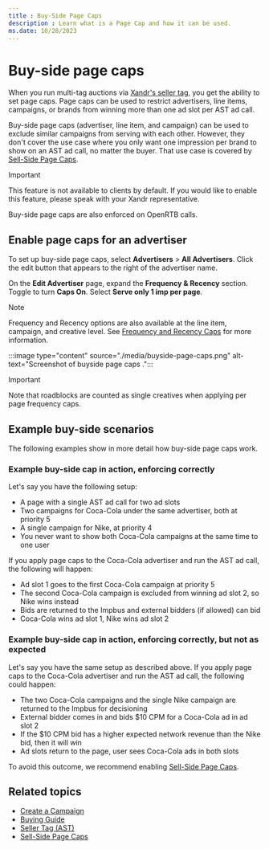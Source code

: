 ```yaml
---
title : Buy-Side Page Caps
description : Learn what is a Page Cap and how it can be used.
ms.date: 10/28/2023
---
```



# Buy-side page caps

When you run multi-tag auctions via [Xandr's seller tag](../seller-tag/seller-tag.md), you get the ability to set page caps. Page caps can be used to
restrict advertisers, line items, campaigns, or brands from winning more
than one ad slot per AST ad call.

Buy-side page caps (advertiser, line item, and campaign) can be used to
exclude similar campaigns from serving with each other. However, they
don't cover the use case where you only want one impression per brand to
show on an AST ad call, no matter the buyer. That use case is covered by [Sell-Side Page Caps](sell-side-page-caps.md).

> [!IMPORTANT]
> This feature is not available to clients by default. If you would like to enable this feature, please speak with your Xandr representative.
> 
> Buy-side page caps are also enforced on OpenRTB calls.

## Enable page caps for an advertiser

To set up buy-side page caps, select
**Advertisers**
 \>  **All Advertisers**.
Click the edit button that appears to the right of the advertiser name.

On the **Edit Advertiser** page,
expand the **Frequency & Recency**
section. Toggle to turn **Caps On**. Select
**Serve only 1 imp per page**.

> [!NOTE]
> Frequency and Recency options are also available at the line item, campaign, and creative level. See [Frequency and Recency Caps](frequency-and-recency-caps.md) for more information.

:::image type="content" source="./media/buyside-page-caps.png" alt-text="Screenshot of buyside page caps .":::

> [!IMPORTANT]
> Note that roadblocks are counted as single creatives when applying per page frequency caps.

## Example buy-side scenarios

The following examples show in more detail how buy-side page caps work.

### Example buy-side cap in action, enforcing correctly

Let's say you have the following setup:

- A page with a single AST ad call for two ad slots
- Two campaigns for Coca-Cola under the same advertiser, both at
  priority 5
- A single campaign for Nike, at priority 4
- You never want to show both Coca-Cola campaigns at the same time to
  one user

If you apply page caps to the Coca-Cola advertiser and run the AST ad
call, the following will happen:

- Ad slot 1 goes to the first Coca-Cola campaign at priority 5
- The second Coca-Cola campaign is excluded from winning ad slot 2, so
  Nike wins instead
- Bids are returned to the Impbus and external bidders (if allowed) can
  bid
- Coca-Cola wins ad slot 1, Nike wins ad slot 2

### Example buy-side cap in action, enforcing correctly, but not as expected

Let's say you have the same setup as described above. If you apply page
caps to the Coca-Cola advertiser and run the AST ad call, the following
could happen:

- The two Coca-Cola campaigns and the single Nike campaign are returned
  to the Impbus for decisioning
- External bidder comes in and bids $10 CPM for a Coca-Cola ad in ad
  slot 2
- If the $10 CPM bid has a higher expected network revenue than the Nike
  bid, then it will win
- Ad slots return to the page, user sees Coca-Cola ads in both slots

To avoid this outcome, we recommend enabling [Sell-Side Page Caps](sell-side-page-caps.md).

## Related topics

- [Create a Campaign](create-a-campaign.md)
- [Buying Guide](buying-guide.md)
- [Seller Tag (AST)](../seller-tag/seller-tag.md)
- [Sell-Side Page Caps](sell-side-page-caps.md)